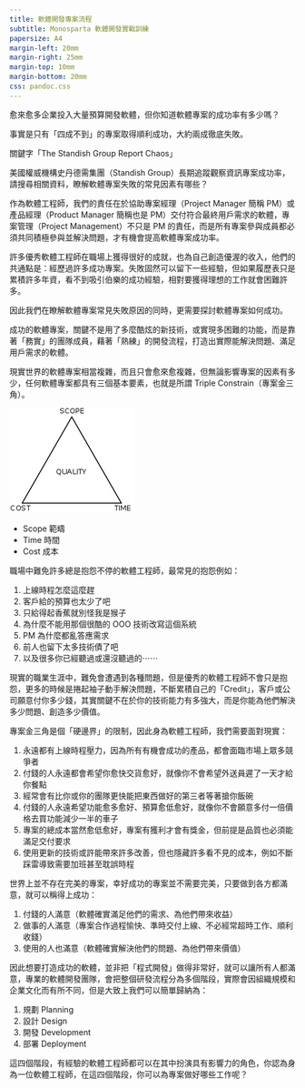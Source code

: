 ```yaml
---
title: 軟體開發專案流程
subtitle: Monosparta 軟體開發實戰訓練
papersize: A4
margin-left: 20mm
margin-right: 25mm
margin-top: 10mm
margin-bottom: 20mm
css: pandoc.css
---
```


愈來愈多企業投入大量預算開發軟體，但你知道軟體專案的成功率有多少嗎？

事實是只有「四成不到」的專案取得順利成功，大約兩成徹底失敗。

關鍵字「The Standish Group Report Chaos」

美國權威機構史丹德需集團（Standish Group）長期追蹤觀察資訊專案成功率，請搜尋相關資料，瞭解軟體專案失敗的常見因素有哪些？

作為軟體工程師，我們的責任在於協助專案經理（Project Manager 簡稱 PM）或產品經理（Product Manager 簡稱也是 PM）交付符合最終用戶需求的軟體，專案管理（Project Management）不只是 PM 的責任，而是所有專案參與成員都必須共同積極參與並解決問題，才有機會提高軟體專案成功率。

許多優秀軟體工程師在職場上獲得很好的成就，也為自己創造優渥的收入，他們的共通點是：經歷過許多成功專案。失敗固然可以留下一些經驗，但如果履歷表只是累積許多年資，看不到吸引伯樂的成功經驗，相對要獲得理想的工作就會困難許多。

因此我們在瞭解軟體專案常見失敗原因的同時，更需要探討軟體專案如何成功。

成功的軟體專案，關鍵不是用了多麼酷炫的新技術，或實現多困難的功能，而是靠著「務實」的團隊成員，藉著「熟練」的開發流程，打造出實際能解決問題、滿足用戶需求的軟體。

現實世界的軟體專案相當複雜，而且只會愈來愈複雜，但無論影響專案的因素有多少，任何軟體專案都具有三個基本要素，也就是所謂 Triple Constrain（專案金三角）。

![Triple Constrain](project-triangle.png)

* Scope 範疇
* Time 時間
* Cost 成本

職場中難免許多總是抱怨不停的軟體工程師，最常見的抱怨例如：

1. 上線時程怎麼這麼趕
2. 客戶給的預算也太少了吧
3. 只給得起香蕉就別怪我是猴子
4. 為什麼不能用那個很酷的 OOO 技術改寫這個系統
5. PM 為什麼都亂答應需求
6. 前人也留下太多技術債了吧
7. 以及很多你已經聽過或還沒聽過的⋯⋯

現實的職業生涯中，難免會遭遇到各種問題，但是優秀的軟體工程師不會只是抱怨，更多的時候是捲起袖子動手解決問題，不斷累積自己的「Credit」，客戶或公司願意付你多少錢，其實關鍵不在於你的技術能力有多強大，而是你能為他們解決多少問題、創造多少價值。

專案金三角是個「硬邊界」的限制，因此身為軟體工程師，我們需要面對現實：

1. 永遠都有上線時程壓力，因為所有有機會成功的產品，都會面臨市場上眾多競爭者
2. 付錢的人永遠都會希望你愈快交貨愈好，就像你不會希望外送員遲了一天才給你餐點
3. 經常會有比你或你的團隊更快能把東西做好的第三者等著搶你飯碗
4. 付錢的人永遠希望功能愈多愈好、預算愈低愈好，就像你不會願意多付一倍價格去買功能減少一半的車子
5. 專案的總成本當然愈低愈好，專案有獲利才會有獎金，但前提是品質也必須能滿足交付要求
6. 使用更新的技術或許能帶來許多改善，但也隱藏許多看不見的成本，例如不斷踩雷導致需要加班甚至耽誤時程

世界上並不存在完美的專案，幸好成功的專案並不需要完美，只要做到各方都滿意，就可以稱得上成功：

1. 付錢的人滿意（軟體確實滿足他們的需求、為他們帶來收益）
2. 做事的人滿意（專案合作過程愉快、準時交付上線、不必經常超時工作、順利收錢）
3. 使用的人也滿意（軟體確實解決他們的問題、為他們帶來價值）

因此想要打造成功的軟體，並非把「程式開發」做得非常好，就可以讓所有人都滿意，專業的軟體開發團隊，會把整個研發流程分為多個階段，實際會因組織規模和企業文化而有所不同，但是大致上我們可以簡單歸納為：

1. 規劃 Planning
2. 設計 Design
3. 開發 Development
4. 部署 Deployment

這四個階段，有經驗的軟體工程師都可以在其中扮演具有影響力的角色，你認為身為一位軟體工程師，在這四個階段，你可以為專案做好哪些工作呢？